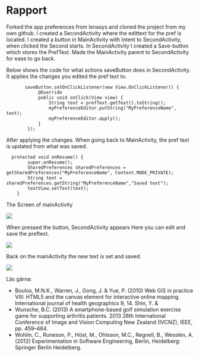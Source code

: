 
# Rapport

Forked the app preferences from lenasys and cloned the project from my own github.
I created a SecondActivity where the edittext for the pref is located.
I created a button in MainActivity with Intent to SecondActivity, when clicked the Second starts.
In SecondActivity I created a Save-button which stores the PrefText.
Made the MainActivity parent to SecondActivity for ease to go back.



Below shows the code for what actions saveButton does in SecondActivity. It applies the changes you edited
the pref text to.
```
       saveButton.setOnClickListener(new View.OnClickListener() {
            @Override
            public void onClick(View view) {
                String text = prefText.getText().toString();
                myPreferenceEditor.putString("MyPreferenceName", text);
                myPreferenceEditor.apply();
            }
        });
```

After applying the changes. 
When going back to MainActivity, the pref text is updated from what was saved.

```
  protected void onResume() {
        super.onResume();
        SharedPreferences sharedPreferences = getSharedPreferences("MyPreferenceName", Context.MODE_PRIVATE);
        String text = sharedPreferences.getString("MyPreferenceName","Saved text");
        textView.setText(text);
    }
```



The Screen of mainActivity

![](Screenshot1.png)

When pressed the button, SecondActivity appears
Here you can edit and save the preftext.

![](Screenshot2.png)

Back on the mainActivity the new text is set and saved.

![](Screenshot3.png)

Läs gärna:

- Boulos, M.N.K., Warren, J., Gong, J. & Yue, P. (2010) Web GIS in practice VIII: HTML5 and the canvas element for interactive online mapping. International journal of health geographics 9, 14. Shin, Y. &
- Wunsche, B.C. (2013) A smartphone-based golf simulation exercise game for supporting arthritis patients. 2013 28th International Conference of Image and Vision Computing New Zealand (IVCNZ), IEEE, pp. 459–464.
- Wohlin, C., Runeson, P., Höst, M., Ohlsson, M.C., Regnell, B., Wesslén, A. (2012) Experimentation in Software Engineering, Berlin, Heidelberg: Springer Berlin Heidelberg.
